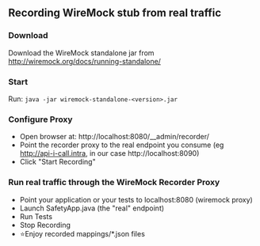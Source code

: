## Recording WireMock stub from real traffic

### Download
Download the WireMock standalone jar from http://wiremock.org/docs/running-standalone/

### Start
Run: `java -jar wiremock-standalone-<version>.jar` 

### Configure Proxy
- Open browser at: http://localhost:8080/__admin/recorder/
- Point the recorder proxy to the real endpoint you consume (eg http://api-i-call.intra, in our case http://localhost:8090)
- Click "Start Recording"

### Run real traffic through the WireMock Recorder Proxy
- Point your application or your tests to localhost:8080 (wiremock proxy)
- Launch SafetyApp.java (the "real" endpoint)
- Run Tests
- Stop Recording
- ⭐️Enjoy recorded mappings/*.json files 